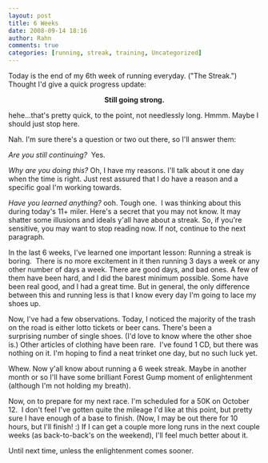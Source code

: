 ```yaml
---
layout: post
title: 6 Weeks
date: 2008-09-14 18:16
author: Rahn
comments: true
categories: [running, streak, training, Uncategorized]
---
```

Today is the end of my 6th week of running everyday. ("The Streak.") Thought I'd give a quick progress update:
<p style="text-align: center;"><strong>Still going strong.</strong></p>

hehe...that's pretty quick, to the point, not needlessly long. Hmmm. Maybe I should just stop here.

Nah. I'm sure there's a question or two out there, so I'll answer them:

<em>Are you still continuing?</em>  Yes.

<em>Why are you doing this?</em> Oh, I have my reasons. I'll talk about it one day when the time is right. Just rest assured that I do have a reason and a specific goal I'm working towards.

<em>Have you learned anything? </em>ooh. Tough one.  I was thinking about this during today's 11+ miler. Here's a secret that you may not know. It may shatter some illusions and ideals y'all have about a streak. So, if you're sensitive, you may want to stop reading now. If not, continue to the next paragraph.

In the last 6 weeks, I've learned one important lesson: Running a streak is boring.  There is no more excitement in it then running 3 days a week or any other number of days a week. There are good days, and bad ones. A few of them have been hard, and I did the barest minimum possible. Some have been real good, and I had a great time. But in general, the only difference between this and running less is that I know every day I'm going to lace my shoes up.

Now, I've had a few observations. Today, I noticed the majority of the trash on the road is either lotto tickets or beer cans. There's been a surprising number of single shoes. (I'd love to know where the other shoe is.) Other articles of clothing have been rare.  I've found 1 CD, but there was nothing on it. I'm hoping to find a neat trinket one day, but no such luck yet.

Whew. Now y'all know about running a 6 week streak. Maybe in another month or so I'll have some brilliant Forest Gump moment of enlightenment (although I'm not holding my breath).

Now, on to prepare for my next race. I'm scheduled for a 50K on October 12.  I don't feel I've gotten quite the mileage I'd like at this point, but pretty sure I have enough of a base to finish. (Now, I may be out there for 10 hours, but I'll finish! :) If I can get a couple more long runs in the next couple weeks (as back-to-back's on the weekend), I'll feel much better about it.

Until next time, unless the enlightenment comes sooner.
